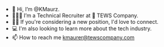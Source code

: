 - 👋 Hi, I’m @KMaurz.
- 👩🏽‍💻 I’m a Technical Recruiter at 🥈 TEWS Company.
- 🤝🏽 If you're considering a new position, I'd love to connect.
- 💻 I'm also looking to learn more about the tech industry. 
- 📫 How to reach me kmaurer@tewscompany.com

